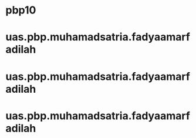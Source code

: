 # pbp10
# uas.pbp.muhamadsatria.fadyaamarfadilah
# uas.pbp.muhamadsatria.fadyaamarfadilah
# uas.pbp.muhamadsatria.fadyaamarfadilah
